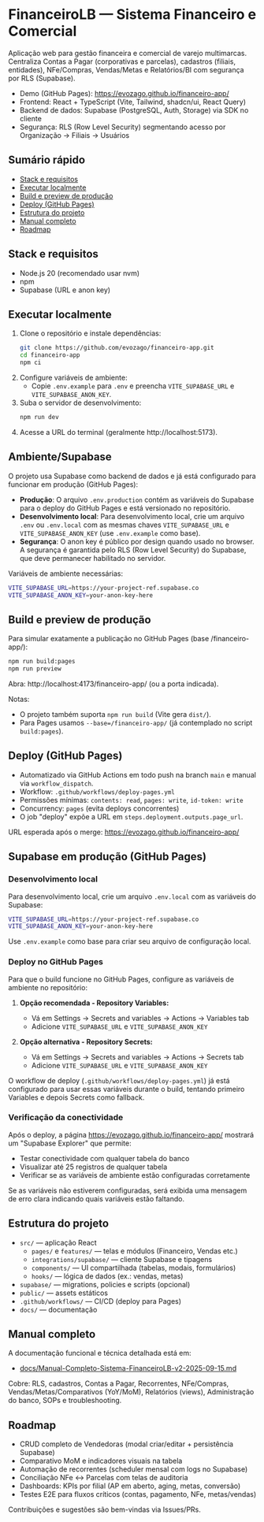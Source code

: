# FinanceiroLB — Sistema Financeiro e Comercial

Aplicação web para gestão financeira e comercial de varejo multimarcas. Centraliza Contas a Pagar (corporativas e parcelas), cadastros (filiais, entidades), NFe/Compras, Vendas/Metas e Relatórios/BI com segurança por RLS (Supabase).

- Demo (GitHub Pages): https://evozago.github.io/financeiro-app/
- Frontend: React + TypeScript (Vite, Tailwind, shadcn/ui, React Query)
- Backend de dados: Supabase (PostgreSQL, Auth, Storage) via SDK no cliente
- Segurança: RLS (Row Level Security) segmentando acesso por Organização → Filiais → Usuários

## Sumário rápido
- [Stack e requisitos](#stack-e-requisitos)
- [Executar localmente](#executar-localmente)
- [Build e preview de produção](#build-e-preview-de-produção)
- [Deploy (GitHub Pages)](#deploy-github-pages)
- [Estrutura do projeto](#estrutura-do-projeto)
- [Manual completo](#manual-completo)
- [Roadmap](#roadmap)

## Stack e requisitos
- Node.js 20 (recomendado usar nvm)
- npm
- Supabase (URL e anon key)

## Executar localmente
1. Clone o repositório e instale dependências:
   ```bash
   git clone https://github.com/evozago/financeiro-app.git
   cd financeiro-app
   npm ci
   ```
2. Configure variáveis de ambiente:
   - Copie `.env.example` para `.env` e preencha `VITE_SUPABASE_URL` e `VITE_SUPABASE_ANON_KEY`.
3. Suba o servidor de desenvolvimento:
   ```bash
   npm run dev
   ```
4. Acesse a URL do terminal (geralmente http://localhost:5173).

## Ambiente/Supabase
O projeto usa Supabase como backend de dados e já está configurado para funcionar em produção (GitHub Pages):

- **Produção**: O arquivo `.env.production` contém as variáveis do Supabase para o deploy do GitHub Pages e está versionado no repositório.
- **Desenvolvimento local**: Para desenvolvimento local, crie um arquivo `.env` ou `.env.local` com as mesmas chaves `VITE_SUPABASE_URL` e `VITE_SUPABASE_ANON_KEY` (use `.env.example` como base).
- **Segurança**: O anon key é público por design quando usado no browser. A segurança é garantida pelo RLS (Row Level Security) do Supabase, que deve permanecer habilitado no servidor.

Variáveis de ambiente necessárias:
```bash
VITE_SUPABASE_URL=https://your-project-ref.supabase.co
VITE_SUPABASE_ANON_KEY=your-anon-key-here
```

## Build e preview de produção
Para simular exatamente a publicação no GitHub Pages (base /financeiro-app/):
```bash
npm run build:pages
npm run preview
```
Abra: http://localhost:4173/financeiro-app/ (ou a porta indicada).

Notas:
- O projeto também suporta `npm run build` (Vite gera `dist/`).
- Para Pages usamos `--base=/financeiro-app/` (já contemplado no script `build:pages`).

## Deploy (GitHub Pages)
- Automatizado via GitHub Actions em todo push na branch `main` e manual via `workflow_dispatch`.
- Workflow: `.github/workflows/deploy-pages.yml`
- Permissões mínimas: `contents: read`, `pages: write`, `id-token: write`
- Concurrency: `pages` (evita deploys concorrentes)
- O job "deploy" expõe a URL em `steps.deployment.outputs.page_url`.

URL esperada após o merge: https://evozago.github.io/financeiro-app/

## Supabase em produção (GitHub Pages)

### Desenvolvimento local
Para desenvolvimento local, crie um arquivo `.env.local` com as variáveis do Supabase:

```bash
VITE_SUPABASE_URL=https://your-project-ref.supabase.co
VITE_SUPABASE_ANON_KEY=your-anon-key-here
```

Use `.env.example` como base para criar seu arquivo de configuração local.

### Deploy no GitHub Pages
Para que o build funcione no GitHub Pages, configure as variáveis de ambiente no repositório:

1. **Opção recomendada - Repository Variables:**
   - Vá em Settings → Secrets and variables → Actions → Variables tab
   - Adicione `VITE_SUPABASE_URL` e `VITE_SUPABASE_ANON_KEY`

2. **Opção alternativa - Repository Secrets:**
   - Vá em Settings → Secrets and variables → Actions → Secrets tab  
   - Adicione `VITE_SUPABASE_URL` e `VITE_SUPABASE_ANON_KEY`

O workflow de deploy (`.github/workflows/deploy-pages.yml`) já está configurado para usar essas variáveis durante o build, tentando primeiro Variables e depois Secrets como fallback.

### Verificação da conectividade
Após o deploy, a página https://evozago.github.io/financeiro-app/ mostrará um "Supabase Explorer" que permite:
- Testar conectividade com qualquer tabela do banco
- Visualizar até 25 registros de qualquer tabela
- Verificar se as variáveis de ambiente estão configuradas corretamente

Se as variáveis não estiverem configuradas, será exibida uma mensagem de erro clara indicando quais variáveis estão faltando.

## Estrutura do projeto
- `src/` — aplicação React
  - `pages/` e `features/` — telas e módulos (Financeiro, Vendas etc.)
  - `integrations/supabase/` — cliente Supabase e tipagens
  - `components/` — UI compartilhada (tabelas, modais, formulários)
  - `hooks/` — lógica de dados (ex.: vendas, metas)
- `supabase/` — migrations, policies e scripts (opcional)
- `public/` — assets estáticos
- `.github/workflows/` — CI/CD (deploy para Pages)
- `docs/` — documentação

## Manual completo
A documentação funcional e técnica detalhada está em:
- [docs/Manual-Completo-Sistema-FinanceiroLB-v2-2025-09-15.md](docs/Manual-Completo-Sistema-FinanceiroLB-v2-2025-09-15.md)

Cobre: RLS, cadastros, Contas a Pagar, Recorrentes, NFe/Compras, Vendas/Metas/Comparativos (YoY/MoM), Relatórios (views), Administração do banco, SOPs e troubleshooting.

## Roadmap
- CRUD completo de Vendedoras (modal criar/editar + persistência Supabase)
- Comparativo MoM e indicadores visuais na tabela
- Automação de recorrentes (scheduler mensal com logs no Supabase)
- Conciliação NFe ↔ Parcelas com telas de auditoria
- Dashboards: KPIs por filial (AP em aberto, aging, metas, conversão)
- Testes E2E para fluxos críticos (contas, pagamento, NFe, metas/vendas)

Contribuições e sugestões são bem-vindas via Issues/PRs.
